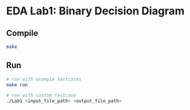 # EDA Lab1: Binary Decision Diagram

## Compile
```bash
make
```

## Run
```bash
# run with example testcases
make run

# run with custom testcase
./Lab1 <input_file_path> <output_file_path>
```